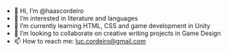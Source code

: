 - 👋 Hi, I’m @haascordeiro
- 👀 I’m interested in literature and languages
- 🌱 I’m currently learning HTML, CSS and game development in Unity
- 💞️ I’m looking to collaborate on creative writing projects in Game Design
- 📫 How to reach me: luc.cordeiro@gmail.com

<!---
haascordeiro/haascordeiro is a ✨ special ✨ repository because its `README.md` (this file) appears on your GitHub profile.
You can click the Preview link to take a look at your changes.
--->
